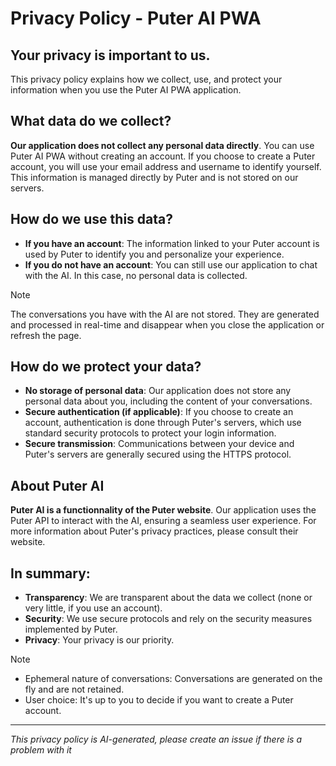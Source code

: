 # Privacy Policy - Puter AI PWA

## Your privacy is important to us.

This privacy policy explains how we collect, use, and protect your information when you use the Puter AI PWA application.   

## What data do we collect?
**Our application does not collect any personal data directly**. You can use Puter AI PWA without creating an account. If you choose to create a Puter account, you will use your email address and username to identify yourself. This information is managed directly by Puter and is not stored on our servers.

## How do we use this data?

* **If you have an account**: The information linked to your Puter account is used by Puter to identify you and personalize your experience.
* **If you do not have an account**: You can still use our application to chat with the AI. In this case, no personal data is collected.

> [!NOTE]
> The conversations you have with the AI are not stored. They are generated and processed in real-time and disappear when you close the application or refresh the page.

## How do we protect your data?
* **No storage of personal data**: Our application does not store any personal data about you, including the content of your conversations.
* **Secure authentication (if applicable)**: If you choose to create an account, authentication is done through Puter's servers, which use standard security protocols to protect your login information.
* **Secure transmission**: Communications between your device and Puter's servers are generally secured using the HTTPS protocol.

## About Puter AI
**Puter AI is a functionnality of the Puter website**. Our application uses the Puter API to interact with the AI, ensuring a seamless user experience. For more information about Puter's privacy practices, please consult their website.

## In summary:

* **Transparency**: We are transparent about the data we collect (none or very little, if you use an account).
* **Security**: We use secure protocols and rely on the security measures implemented by Puter.
* **Privacy**: Your privacy is our priority.

> [!NOTE]
> * Ephemeral nature of conversations: Conversations are generated on the fly and are not retained.
> * User choice: It's up to you to decide if you want to create a Puter account.

***

*This privacy policy is AI-generated, please create an issue if there is a problem with it*
